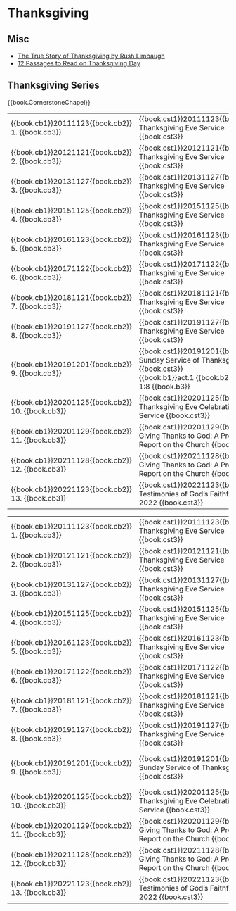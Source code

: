 # Thanksgiving

<script type="text/javascript" src="utils.js"></script>

## Misc

- [The True Story of Thanksgiving by Rush Limbaugh](https://officialrushlimbaugh.com/the-true-story-of-thanksgiving/)
- [12 Passages to Read on Thanksgiving Day](https://www.crossway.org/articles/12-passages-to-read-on-thanksgiving-day/)


## Thanksgiving Series

{{book.CornerstoneChapel}}

<!-- MASTER: vertical layout for "cell phone" responsive show/hide -->
<div class="phone">
<table>

<tr><td> {{book.cb1}}20111123{{book.cb2}} 1.  {{book.cb3}} </td><td> {{book.cst1}}20111123{{book.cst2}} Thanksgiving Eve Service                               {{book.cst3}}                                                             </td><td> 11/23/2011 </td>
<tr><td> {{book.cb1}}20121121{{book.cb2}} 2.  {{book.cb3}} </td><td> {{book.cst1}}20121121{{book.cst2}} Thanksgiving Eve Service                               {{book.cst3}}                                                             </td><td> 11/21/2012 </td>
<tr><td> {{book.cb1}}20131127{{book.cb2}} 3.  {{book.cb3}} </td><td> {{book.cst1}}20131127{{book.cst2}} Thanksgiving Eve Service                               {{book.cst3}}                                                             </td><td> 11/27/2013 </td>
<tr><td> {{book.cb1}}20151125{{book.cb2}} 4.  {{book.cb3}} </td><td> {{book.cst1}}20151125{{book.cst2}} Thanksgiving Eve Service                               {{book.cst3}}                                                             </td><td> 11/25/2015 </td>
<tr><td> {{book.cb1}}20161123{{book.cb2}} 5.  {{book.cb3}} </td><td> {{book.cst1}}20161123{{book.cst2}} Thanksgiving Eve Service                               {{book.cst3}}                                                             </td><td> 11/23/2016 </td>
<tr><td> {{book.cb1}}20171122{{book.cb2}} 6.  {{book.cb3}} </td><td> {{book.cst1}}20171122{{book.cst2}} Thanksgiving Eve Service                               {{book.cst3}}                                                             </td><td> 11/22/2017 </td>
<tr><td> {{book.cb1}}20181121{{book.cb2}} 7.  {{book.cb3}} </td><td> {{book.cst1}}20181121{{book.cst2}} Thanksgiving Eve Service                               {{book.cst3}}                                                             </td><td> 11/21/2018 </td>
<tr><td> {{book.cb1}}20191127{{book.cb2}} 8.  {{book.cb3}} </td><td> {{book.cst1}}20191127{{book.cst2}} Thanksgiving Eve Service                               {{book.cst3}}                                                             </td><td> 11/27/2019 </td>
<tr><td> {{book.cb1}}20191201{{book.cb2}} 9.  {{book.cb3}} </td><td> {{book.cst1}}20191201{{book.cst2}} Sunday Service of Thanksgiving                         {{book.cst3}} <br/> {{book.b1}}act.1 {{book.b2}} ACTS 1:8 {{book.b3}} </td><td> 12/01/2019 </td>
<tr><td> {{book.cb1}}20201125{{book.cb2}} 10. {{book.cb3}} </td><td> {{book.cst1}}20201125{{book.cst2}} Thanksgiving Eve Celebration Service                   {{book.cst3}}                                                             </td><td> 11/25/2020 </td>
<tr><td> {{book.cb1}}20201129{{book.cb2}} 11. {{book.cb3}} </td><td> {{book.cst1}}20201129{{book.cst2}} Giving Thanks to God: A Progress Report on the Church  {{book.cst3}}                                                             </td><td> 11/29/2020 </td>
<tr><td> {{book.cb1}}20211128{{book.cb2}} 12. {{book.cb3}} </td><td> {{book.cst1}}20211128{{book.cst2}} Giving Thanks to God: A Progress Report on the Church  {{book.cst3}}                                                             </td><td> 11/28/2021 </td>
<tr><td> {{book.cb1}}20221123{{book.cb2}} 13. {{book.cb3}} </td><td> {{book.cst1}}20221123{{book.cst2}} Testimonies of God’s Faithfulness 2022                 {{book.cst3}}                                                             </td><td> 11/23/2022 </td>

</table>
</div>

<!-- COPY: horizontal layout for "desktop/tablet" responsive show/hide (simply add 2 columns to header and replace TWO FROM <br/> TO </td><td> -->
<div class="desktop">
<table>

<tr><td> {{book.cb1}}20111123{{book.cb2}} 1.  {{book.cb3}} </td><td> {{book.cst1}}20111123{{book.cst2}} Thanksgiving Eve Service                               {{book.cst3}} </td><td>                                                        </td><td> 11/23/2011 </td>
<tr><td> {{book.cb1}}20121121{{book.cb2}} 2.  {{book.cb3}} </td><td> {{book.cst1}}20121121{{book.cst2}} Thanksgiving Eve Service                               {{book.cst3}} </td><td>                                                        </td><td> 11/21/2012 </td>
<tr><td> {{book.cb1}}20131127{{book.cb2}} 3.  {{book.cb3}} </td><td> {{book.cst1}}20131127{{book.cst2}} Thanksgiving Eve Service                               {{book.cst3}} </td><td>                                                        </td><td> 11/27/2013 </td>
<tr><td> {{book.cb1}}20151125{{book.cb2}} 4.  {{book.cb3}} </td><td> {{book.cst1}}20151125{{book.cst2}} Thanksgiving Eve Service                               {{book.cst3}} </td><td>                                                        </td><td> 11/25/2015 </td>
<tr><td> {{book.cb1}}20161123{{book.cb2}} 5.  {{book.cb3}} </td><td> {{book.cst1}}20161123{{book.cst2}} Thanksgiving Eve Service                               {{book.cst3}} </td><td>                                                        </td><td> 11/23/2016 </td>
<tr><td> {{book.cb1}}20171122{{book.cb2}} 6.  {{book.cb3}} </td><td> {{book.cst1}}20171122{{book.cst2}} Thanksgiving Eve Service                               {{book.cst3}} </td><td>                                                        </td><td> 11/22/2017 </td>
<tr><td> {{book.cb1}}20181121{{book.cb2}} 7.  {{book.cb3}} </td><td> {{book.cst1}}20181121{{book.cst2}} Thanksgiving Eve Service                               {{book.cst3}} </td><td>                                                        </td><td> 11/21/2018 </td>
<tr><td> {{book.cb1}}20191127{{book.cb2}} 8.  {{book.cb3}} </td><td> {{book.cst1}}20191127{{book.cst2}} Thanksgiving Eve Service                               {{book.cst3}} </td><td>                                                        </td><td> 11/27/2019 </td>
<tr><td> {{book.cb1}}20191201{{book.cb2}} 9.  {{book.cb3}} </td><td> {{book.cst1}}20191201{{book.cst2}} Sunday Service of Thanksgiving                         {{book.cst3}} </td><td> {{book.b1}}act.1 {{book.b2}} ACTS 1:8 {{book.b3}}  </td><td> 12/01/2019 </td>
<tr><td> {{book.cb1}}20201125{{book.cb2}} 10. {{book.cb3}} </td><td> {{book.cst1}}20201125{{book.cst2}} Thanksgiving Eve Celebration Service                   {{book.cst3}} </td><td>                                                        </td><td> 11/25/2020 </td>
<tr><td> {{book.cb1}}20201129{{book.cb2}} 11. {{book.cb3}} </td><td> {{book.cst1}}20201129{{book.cst2}} Giving Thanks to God: A Progress Report on the Church  {{book.cst3}} </td><td>                                                        </td><td> 11/29/2020 </td>
<tr><td> {{book.cb1}}20211128{{book.cb2}} 12. {{book.cb3}} </td><td> {{book.cst1}}20211128{{book.cst2}} Giving Thanks to God: A Progress Report on the Church  {{book.cst3}} </td><td>                                                        </td><td> 11/28/2021 </td>
<tr><td> {{book.cb1}}20221123{{book.cb2}} 13. {{book.cb3}} </td><td> {{book.cst1}}20221123{{book.cst2}} Testimonies of God’s Faithfulness 2022                 {{book.cst3}} </td><td>                                                        </td><td> 11/23/2022 </td>

</table>
</div>


<script>
  // explicitly invoke our page setup here
  // - believe this is executed after all DOM elms (above) are up-and-running)
  // - was having difficulty with following:
  //      window.addEventListener('load', pageSetup());
  //      * it was in fact executed EACH time the page is loaded
  //      * HOWEVER the 'onload' event fired ONLY ONCE (not in navigating to other page and back)
  //        - this must have something to do with how GITBOOK does it's navigation
  //          ... not really sure

  // handles BOTH registerImgClickFullScreenHandlers() & initializeCompletedChecks()
  pageSetup();
</script>
